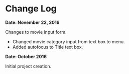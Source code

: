# Change Log

**Date: November 22, 2016**

Changes to movie input form.
* Changed movie category input from text box to menu.
* Added autofocus to Title text box.

**Date: October 2016**

Initial project creation.
